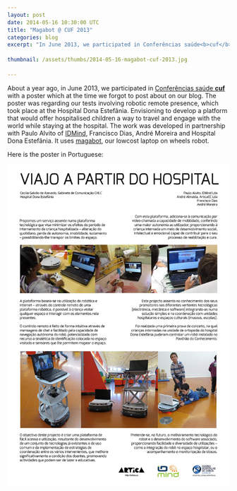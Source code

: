 ```yaml
---
layout: post
date: 2014-05-16 10:30:00 UTC
title: "Magabot @ CUF 2013"
categories: blog
excerpt: "In June 2013, we participated in Conferências saúde<b>cuf</b> with a poster regarding our tests involving robotic remote presence with hospitalised children"

thumbnail: /assets/thumbs/2014-05-16-magabot-cuf-2013.jpg

---
```


About a year ago, in June 2013, we participated in [Conferências saúde **cuf**][1] with a poster which at the time we forgot to post about on our blog. The poster was regarding our tests involving robotic remote presence, which took place at the Hospital Dona Estefânia. Envisioning to develop a platform that would offer hospitalised children a way to travel and engage with the world while staying at the hospital. The work was developed in partnership with Paulo Alvito of [IDMind][2], Francisco Dias, André Moreira and Hospital Dona Estefânia. It uses [magabot][3], our lowcost laptop on wheels robot.

Here is the poster in Portuguese:
 
![](/assets/images/2014-05-16-magabot-cuf-2013.jpg)

[1]: http://conferenciassaudecuf.com/2013
[2]: http://idmind.pt/
[3]: http://magabot.cc
